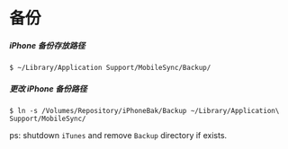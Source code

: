 # 备份

##### iPhone 备份存放路径

<!-- lang:bash-->
	$ ~/Library/Application Support/MobileSync/Backup/
	
##### 更改 iPhone 备份路径

<!-- lang:bash -->
	$ ln -s /Volumes/Repository/iPhoneBak/Backup ~/Library/Application\ Support/MobileSync/

	
ps: shutdown `iTunes` and remove `Backup` directory if exists.